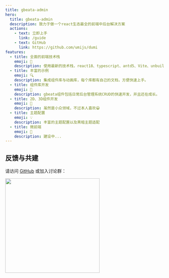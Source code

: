 ```yaml
---
title: gbeata-admin
hero:
  title: gbeata-admin
  description: 致力于做一个react生态最全的前端中后台解决方案
  actions:
    - text: 立即上手
      link: /guide
    - text: GitHub
      link: https://github.com/umijs/dumi
features:
  - title: 全面的前端技术栈
    emoji: 🚀
    description: 使用最新的技术栈，react18、typescript、antd5、Vite、unbuild、fatherjs等最新的技术栈开发
  - title: 丰富的示例
    emoji: 🔍
    description: 集成组件库与动画库，每个库都有自己的文档，方便快速上手。
  - title: 组件库开发
    emoji: 🎨
    description: gbeata组件包括日常后台管理系统CRUD的快速开发，并且还在成长。
  - title: 2D、3D组件开发
    emoji: 🚥
    description: 虽然是小众领域，不过本人喜欢😁
  - title: 主题配置
    emoji: 💡
    description: 丰富的主题配置以及黑暗主题适配
  - title: 微前端
    emoji: 💎
    description: 建设中...
---
```


## 反馈与共建

请访问 [GitHub](https://github.com/umijs/dumi) 或加入讨论群：

<div>
  <img data-type="dingtalk" src="https://mdn.alipayobjects.com/huamei_i7qs1c/afts/img/A*T94jRZmW1fgAAAAAAAAAAAAADs-oAQ" width="300" />
</div>
